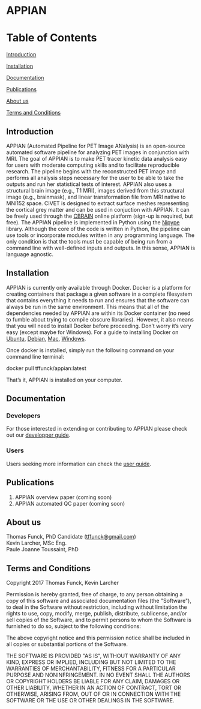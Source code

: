 # APPIAN
Table of Contents
=================
[Introduction](#introduction)

[Installation](#installation)

[Documentation](#documentation)

[Publications](#publications)

[About us](#about-us)

[Terms and Conditions](#terms-and-conditions)


## Introduction
APPIAN (Automated Pipeline for PET Image ANalysis) is an open-source automated software pipeline for analyzing PET images in conjunction with MRI. The goal of APPIAN is to make PET tracer kinetic data analysis easy for users with moderate computing skills and to facilitate reproducible research. The pipeline begins with the reconstructed PET image and performs all analysis steps necessary for the user to be able to take the outputs and run her statistical tests of interest.  APPIAN also uses a structural brain image (e.g., T1 MRI), images derived from this structural image (e.g., brainmask), and linear transformation file from MRI native to MNI152 space. CIVET is designed to extract surface meshes representing the cortical grey matter and can be used in conjuction with APPIAN. It can be freely used through the [CBRAIN][cbrain] online platform (sign-up is required, but free).
The APPIAN pipeline is implemented in Python using the [Nipype][nipype] library. Although the core of the code is written in Python, the pipeline can use tools or incorporate modules written in any programming language. The only condition is that the tools must be capable of being run from a command line with well-defined inputs and outputs. In this sense, APPIAN is  language agnostic.

## Installation 

APPIAN is currently only available through Docker. Docker is a platform for creating containers that package a given software in a complete filesystem that contains everything it needs to run and ensures that the software can always be run in the same environment. This means that all of the dependencies needed by APPIAN are within its Docker container (no need to fumble about trying to compile obscure libraries). However, it also means that you will need to install Docker before proceeding. Don’t worry it’s very easy (except maybe for Windows). For a guide to installing Docker on [Ubuntu][ubuntu_docker], [Debian][debian_docker], [Mac][mac_docker], [Windows][windows_docker].


Once docker is installed, simply run the following command on your command line terminal:

docker pull tffunck/appian:latest

That’s it, APPIAN is installed on your computer. 


## Documentation
### Developers
For those interested in extending or contributing to APPIAN please check out our [developper guide][link_contributing]. 

### Users

Users seeking more information can check the [user guide][link_user_guide].

## Publications
1. APPIAN overview paper (coming soon)
2. APPIAN automated QC paper (coming soon)

## About us
Thomas Funck, PhD Candidate (tffunck@gmail.com)\
Kevin Larcher, MSc Eng.\
Paule Joanne Toussaint, PhD

## Terms and Conditions
Copyright 2017 Thomas Funck, Kevin Larcher


Permission is hereby granted, free of charge, to any person obtaining a copy of this software and associated documentation files (the "Software"), to deal in the Software without restriction, including without limitation the rights to use, copy, modify, merge, publish, distribute, sublicense, and/or sell copies of the Software, and to permit persons to whom the Software is furnished to do so, subject to the following conditions:

The above copyright notice and this permission notice shall be included in all copies or substantial portions of the Software.

THE SOFTWARE IS PROVIDED "AS IS", WITHOUT WARRANTY OF ANY KIND, EXPRESS OR IMPLIED, INCLUDING BUT NOT LIMITED TO THE WARRANTIES OF MERCHANTABILITY, FITNESS FOR A PARTICULAR PURPOSE AND NONINFRINGEMENT. IN NO EVENT SHALL THE AUTHORS OR COPYRIGHT HOLDERS BE LIABLE FOR ANY CLAIM, DAMAGES OR OTHER LIABILITY, WHETHER IN AN ACTION OF CONTRACT, TORT OR OTHERWISE, ARISING FROM, OUT OF OR IN CONNECTION WITH THE SOFTWARE OR THE USE OR OTHER DEALINGS IN THE SOFTWARE.


[link_contributing]: https://github.com/APPIAN-PET/APPIAN/blob/master/CONTRIBUTING.md
[link_user_guide]: https://github.com/APPIAN-PET/APPIAN/blob/master/USERGUIDE.md
[ubuntu_docker]: https://docs.docker.com/install/linux/docker-ce/ubuntu/
[debian_docker]: https://docs.docker.com/install/linux/docker-ce/ubuntu/
[mac_docker]: https://docs.docker.com/docker-for-mac/install/
[windows_docker]: https://docs.docker.com/docker-for-windows/install/
[nipype]: http://nipype.readthedocs.io/en/latest/
[cbrain]: https://mcin-cnim.ca/technology/cbrain/
